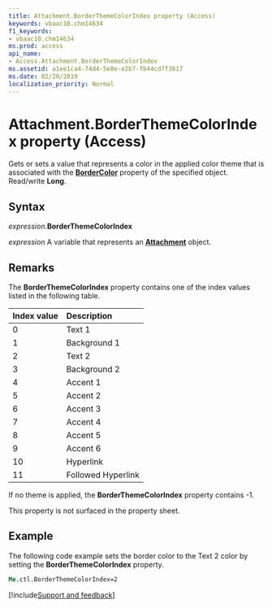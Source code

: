 ```yaml
---
title: Attachment.BorderThemeColorIndex property (Access)
keywords: vbaac10.chm14634
f1_keywords:
- vbaac10.chm14634
ms.prod: access
api_name:
- Access.Attachment.BorderThemeColorIndex
ms.assetid: a1ee1ca4-74d4-5e8e-e2b7-fb44cd7f3617
ms.date: 02/20/2019
localization_priority: Normal
---
```



# Attachment.BorderThemeColorIndex property (Access)

Gets or sets a value that represents a color in the applied color theme that is associated with the **[BorderColor](access.attachment.bordercolor.md)** property of the specified object. Read/write **Long**.


## Syntax

_expression_.**BorderThemeColorIndex**

_expression_ A variable that represents an **[Attachment](Access.Attachment.md)** object.


## Remarks

The **BorderThemeColorIndex** property contains one of the index values listed in the following table.

|Index value|Description|
|:-----|:-----|
|0|Text 1|
|1|Background 1|
|2|Text 2|
|3|Background 2|
|4|Accent 1|
|5|Accent 2|
|6|Accent 3|
|7|Accent 4|
|8|Accent 5|
|9|Accent 6|
|10|Hyperlink|
|11|Followed Hyperlink|

If no theme is applied, the **BorderThemeColorIndex** property contains -1.

This property is not surfaced in the property sheet.


## Example

The following code example sets the border color to the Text 2 color by setting the **BorderThemeColorIndex** property.


```vb
Me.ctl.BorderThemeColorIndex=2
```




[!include[Support and feedback](~/includes/feedback-boilerplate.md)]